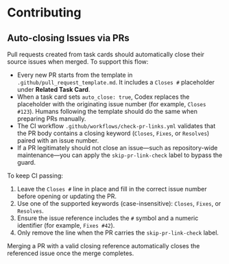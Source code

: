# Contributing

## Auto-closing Issues via PRs

Pull requests created from task cards should automatically close their source issues when merged. To support this flow:

- Every new PR starts from the template in `.github/pull_request_template.md`. It includes a `Closes #` placeholder under **Related Task Card**.
- When a task card sets `auto_close: true`, Codex replaces the placeholder with the originating issue number (for example, `Closes #123`). Humans following the template should do the same when preparing PRs manually.
- The CI workflow `.github/workflows/check-pr-links.yml` validates that the PR body contains a closing keyword (`Closes`, `Fixes`, or `Resolves`) paired with an issue number.
- If a PR legitimately should not close an issue—such as repository-wide maintenance—you can apply the `skip-pr-link-check` label to bypass the guard.

To keep CI passing:

1. Leave the `Closes #` line in place and fill in the correct issue number before opening or updating the PR.
2. Use one of the supported keywords (case-insensitive): `Closes`, `Fixes`, or `Resolves`.
3. Ensure the issue reference includes the `#` symbol and a numeric identifier (for example, `Fixes #42`).
4. Only remove the line when the PR carries the `skip-pr-link-check` label.

Merging a PR with a valid closing reference automatically closes the referenced issue once the merge completes.
